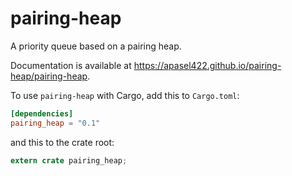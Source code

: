# pairing-heap

A priority queue based on a pairing heap.

Documentation is available at https://apasel422.github.io/pairing-heap/pairing-heap.

To use `pairing-heap` with Cargo, add this to `Cargo.toml`:

```toml
[dependencies]
pairing_heap = "0.1"
```

and this to the crate root:

```rust
extern crate pairing_heap;
```
